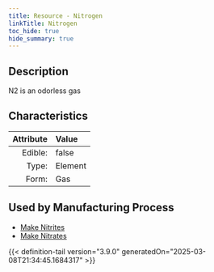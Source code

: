 ```yaml
---
title: Resource - Nitrogen
linkTitle: Nitrogen
toc_hide: true
hide_summary: true
---
```

<!-- This is generated by the MarsSim HelpGenertor, do not edit. -->

## Description
N2 is an odorless gas 

## Characteristics

| Attribute      | Value |
|--------:|:------|
|Edible:|false|
|Type:|Element|
|Form:|Gas|
 

## Used by Manufacturing Process

- [Make Nitrites](/docs/definitions/process/make-nitrites)
- [Make Nitrates](/docs/definitions/process/make-nitrates)


    


{{< definition-tail version="3.9.0" generatedOn="2025-03-08T21:34:45.1684317" >}}



